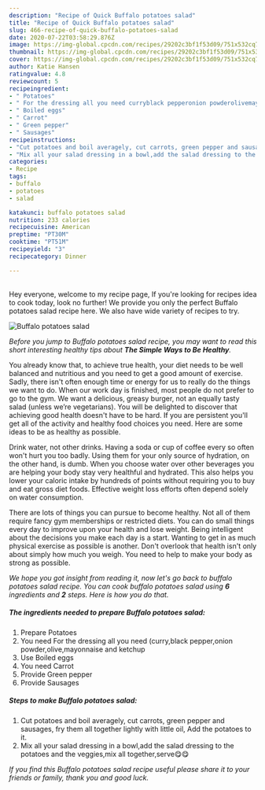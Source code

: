 ```yaml
---
description: "Recipe of Quick Buffalo potatoes salad"
title: "Recipe of Quick Buffalo potatoes salad"
slug: 466-recipe-of-quick-buffalo-potatoes-salad
date: 2020-07-22T03:58:29.876Z
image: https://img-global.cpcdn.com/recipes/29202c3bf1f53d09/751x532cq70/buffalo-potatoes-salad-recipe-main-photo.jpg
thumbnail: https://img-global.cpcdn.com/recipes/29202c3bf1f53d09/751x532cq70/buffalo-potatoes-salad-recipe-main-photo.jpg
cover: https://img-global.cpcdn.com/recipes/29202c3bf1f53d09/751x532cq70/buffalo-potatoes-salad-recipe-main-photo.jpg
author: Katie Hansen
ratingvalue: 4.8
reviewcount: 5
recipeingredient:
- " Potatoes"
- " For the dressing all you need curryblack pepperonion powderolivemayonnaise and ketchup"
- " Boiled eggs"
- " Carrot"
- " Green pepper"
- " Sausages"
recipeinstructions:
- "Cut potatoes and boil averagely, cut carrots, green pepper and sausages, fry them all together lightly with little oil, Add the potatoes to it."
- "Mix all your salad dressing in a bowl,add the salad dressing to the potatoes and the veggies,mix all together,serve😋😋"
categories:
- Recipe
tags:
- buffalo
- potatoes
- salad

katakunci: buffalo potatoes salad 
nutrition: 233 calories
recipecuisine: American
preptime: "PT30M"
cooktime: "PT51M"
recipeyield: "3"
recipecategory: Dinner

---
```

<br>
Hey everyone, welcome to my recipe page, If you're looking for recipes idea to cook today, look no further! We provide you only the perfect Buffalo potatoes salad recipe here. We also have wide variety of recipes to try.
<br>


![Buffalo potatoes salad](https://img-global.cpcdn.com/recipes/29202c3bf1f53d09/751x532cq70/buffalo-potatoes-salad-recipe-main-photo.jpg)

<i>Before you jump to Buffalo potatoes salad recipe, you may want to read this short interesting healthy tips about <strong>The Simple Ways to Be Healthy</strong>.</i>

You already know that, to achieve true health, your diet needs to be well balanced and nutritious and you need to get a good amount of exercise. Sadly, there isn't often enough time or energy for us to really do the things we want to do. When our work day is finished, most people do not prefer to go to the gym. We want a delicious, greasy burger, not an equally tasty salad (unless we’re vegetarians). You will be delighted to discover that achieving good health doesn't have to be hard. If you are persistent you'll get all of the activity and healthy food choices you need. Here are some ideas to be as healthy as possible.

Drink water, not other drinks. Having a soda or cup of coffee every so often won't hurt you too badly. Using them for your only source of hydration, on the other hand, is dumb. When you choose water over other beverages you are helping your body stay very healthful and hydrated. This also helps you lower your caloric intake by hundreds of points without requiring you to buy and eat gross diet foods. Effective weight loss efforts often depend solely on water consumption.

There are lots of things you can pursue to become healthy. Not all of them require fancy gym memberships or restricted diets. You can do small things every day to improve upon your health and lose weight. Being intelligent about the decisions you make each day is a start. Wanting to get in as much physical exercise as possible is another. Don't overlook that health isn't only about simply how much you weigh. You need to help to make your body as strong as possible. 


<i>We hope you got insight from reading it, now let's go back to buffalo potatoes salad recipe. You can cook buffalo potatoes salad using <strong>6</strong> ingredients and <strong>2</strong> steps. Here is how you do that.
</i>

##### The ingredients needed to prepare Buffalo potatoes salad:

1. Prepare  Potatoes
1. You need  For the dressing all you need (curry,black pepper,onion powder,olive,mayonnaise and ketchup
1. Use  Boiled eggs
1. You need  Carrot
1. Provide  Green pepper
1. Provide  Sausages


##### Steps to make Buffalo potatoes salad:

1. Cut potatoes and boil averagely, cut carrots, green pepper and sausages, fry them all together lightly with little oil, Add the potatoes to it.
1. Mix all your salad dressing in a bowl,add the salad dressing to the potatoes and the veggies,mix all together,serve😋😋


<i>If you find this Buffalo potatoes salad recipe useful please share it to your friends or family, thank you and good luck.</i>

